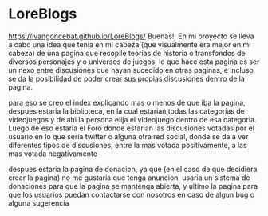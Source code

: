 # LoreBlogs
https://ivangoncebat.github.io/LoreBlogs/
Buenas!, En mi proyecto se lleva a cabo una idea que tenia en mi cabeza (que visualmente era mejor en mi cabeza) de una pagina que recopile teorias de historia o transfondos de 
diversos personajes y o universos de juegos, lo que hace esta pagina es ser un nexo entre discusiones que hayan sucedido en otras paginas, e incluso se da la posibilidad de poder crear 
sus propias discusiones dentro de la pagina.

para eso se creo el index explicando mas o menos de que iba la pagina, despues estaria la biblioteca, en la cual estarian todas las categorias de videojuegos y de ahi la persona elija 
el videojuego dentro de esa categoria. Luego de eso estaria el Foro donde estarian las discusiones votadas por el usuario en lo que seria twitter o alguna otra red social, donde se da a ver 
diferentes tipos de discusiones, entre la mas votada positivamente, a las mas votada negativamente

despues estaria la pagina de donacion, ya que (en el caso de que decidiera crear la pagina) no me gustaria que tenga anuncion, usaria un sistema de donaciones para que la pagina se 
mantenga abierta, y ultimo la pagina para que los usuarios puedan contactarse con nosotros en caso de algun bug o alguna sugerencia
